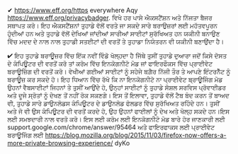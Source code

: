 

✔ https://www.eff.org/https everywhere Aqy https://www.eff.org/privacybadger. ਵਿਖੇ ਹਰ ਪਾਸੇ ਐਕਸਟੈਂਸ਼ਨ ਅਤੇ ਨਿੱਜਤਾ ਬੈਜਰ ਸਥਾਪਤ ਕਰੋ। ਇਹ ਐਕਸਟੈਂਸ਼ਨਾਂ ਤੁਹਾਡੇ ਵੱਲੋਂ ਵਰਤੇ ਜਾ ਸਕਦੇ ਸਾਰੇ ਬਰਾਉਜ਼ਰਾਂ ਲਈ ਮਹੱਤਵਪੂਰਨ ਹੁੰਦੀਆਂ ਹਨ ਅਤੇ ਤੁਹਾਡੇ ਵੱਲੋਂ ਦੇਖਿਆਂ ਜਾਂਦੀਆਂ ਸਾਰੀਆਂ ਸਾਈਟਾਂ ਸੁਰੱਖਿਅਤ ਹਨ ਯਕੀਨੀ ਬਨਾਉਣ ਵਿੱਚ ਮਦਦ ਦੇ ਨਾਲ ਨਾਲ ਤੁਹਾਡੀ ਸਤਈਟਾਂ ਦੀ ਵਰਤੋਂ ਤੇ ਤੁਹਾਡਾ ਨਿਯੰਤਰਨ ਵੀ ਯਕੀਨੀ ਬਣਾਉਂਦਾ ਹੈ।

✔ ਇਹ ਤੁਹਾਡੇ ਬਰਾਊਜ਼ਰ ਵਿੱਚ ਇੱਕ ਨਵੀਂ ਵਿੰਡੋ ਖੋਲ੍ਹਦਾ ਹੈ ਜਿੱਥੇ ਤੁਸੀਂ ਤੁਹਾਡੇ ਦੁਆਰਾ ਜਦੋਂ ਕਿਸੇ ਦੋਸਤ ਦੇ ਕੰਪਿਊਟਰ ਦੀ ਵਰਤੋਂ ਕਰੋ ਤਾਂ ਕਰੋਮ ਵਿੱਚ ਇਨਕੋਗਨੀਟੋ ਮੋਡ ਜਾਂ ਫਾਇਰਫੌਕਸ ਵਿੱਚ ਪ੍ਰਾਈਵੇਟ ਬਰਾਊਜ਼ਿੰਗ ਦੀ ਵਰਤੋਂ ਕਰੋ। ਵੇਖੀਆਂ ਗਈਆਂ ਸਾਈਟਾਂ ਨੂੰ ਸਹੇਜੇ ਬਗ਼ੈਰ ਨਿੱਜੀ ਤੌਰ ਤੇ ਆਪਣੇ ਇੰਟਰਨੈੱਟ ਨੂੰ ਬਰਾਊਜ਼ ਕਰ ਸਕਦੇ ਹੋ। ਇਹ ਧਿਆਨ ਵਿੱਚ ਰੱਖੋ ਕਿ ਨਾ ਇਨਕੋਗਨੀਟੋ ਨਾ ਪ੍ਰਾਈਵੇਟ ਬ੍ਰਾਊਜਿੰਗ ਮੋਡ ਉਹਨਾਂ ਵੈਬਸਾਈਟਾਂ ਜਿਹਨਾਂ ਤੇ ਤੁਸੀਂ ਆਉਂਦੇ ਹੋ, ਉਨ੍ਹਾਂ ਸਾਈਟਾਂ ਨੂੰ ਤੁਹਾਡੇ ਸੋਸ਼ਲ ਸਰਵਿਸ ਪ੍ਰੋਵਾਈਡਰ ਅਤੇ ਦੂਜੇ ਸ੍ਰੋਤਾਂ ਨੂੰ ਦੇਖਣ ਤੋਂ ਨਹੀਂ ਰੋਕ ਸਕਣਗੇ। ਇਸ ਤੋਂ ਇਲਾਵਾ, ਤੁਹਾਡੇ ਵੱਲੋਂ ਟੈਬ ਬੰਦ ਕਰਨ ਤੋਂ ਬਾਅਦ ਵੀ, ਤੁਹਾਡੇ ਸਾਰੇ ਡਾਉਨਲੋਡਸ ਕੰਪਿਊਟਰ ਦੇ ਡਾਉਨਲੋਡ ਫੋਲਡਰ ਵਿੱਚ ਸੁਰੱਖਿਅਤ ਰਹਿੰਦੇ ਹਨ। ਤੁਸੀਂ ਅਤੇ ਜੋ ਵੀ ਉਸ ਕੰਪਿਊਟਰ ਦੀ ਵਰਤੋਂ ਕਰਦੇ ਹੋ, ਉਹ ਉਹਨਾਂ ਫਾਈਲਾਂ ਨੂੰ ਦੇਖ ਅਤੇ ਖੋਲ੍ਹ ਸਕਦੇ ਹਨ।ਇਸ ਲਈ ਸਮਝਦਾਰੀ ਨਾਲ ਵਰਤੋ ਕਰੋ। ਇਸ ਲਈ ਕਰੋਮ ਲਈ ਇਨਕੋਗਨੀਟੋ ਮੋਡ ਬਾਰੇ ਹੋਰ ਜਾਣਕਾਰੀ ਲਈ support.google.com/chrome/answer/95464 ਅਤੇ ਫਾਇਰਫਾਕਸ ਲਈ ਪ੍ਰਾਈਵੇਟ ਬਰਾਊਜਿੰਗ ਲਈ https://blog.mozilla.org/blog/2015/11/03/firefox-now-offers-a-more-private-browsing-experience/ dyKo
